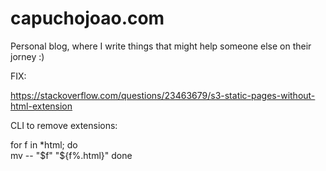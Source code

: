 # capuchojoao.com

Personal blog, where I write things that might help someone else on their jorney :)


FIX:

https://stackoverflow.com/questions/23463679/s3-static-pages-without-html-extension


CLI to remove extensions:

for f in *html; do    
    mv -- "$f" "${f%.html}"
done
